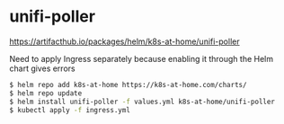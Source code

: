 # unifi-poller
https://artifacthub.io/packages/helm/k8s-at-home/unifi-poller

Need to apply Ingress separately because enabling it through the Helm chart gives errors
```bash
$ helm repo add k8s-at-home https://k8s-at-home.com/charts/
$ helm repo update
$ helm install unifi-poller -f values.yml k8s-at-home/unifi-poller
$ kubectl apply -f ingress.yml
```
